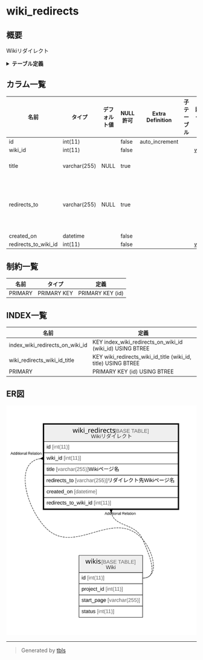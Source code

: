 # wiki_redirects

## 概要

Wikiリダイレクト

<details>
<summary><strong>テーブル定義</strong></summary>

```sql
CREATE TABLE `wiki_redirects` (
  `id` int(11) NOT NULL AUTO_INCREMENT,
  `wiki_id` int(11) NOT NULL,
  `title` varchar(255) DEFAULT NULL,
  `redirects_to` varchar(255) DEFAULT NULL,
  `created_on` datetime NOT NULL,
  `redirects_to_wiki_id` int(11) NOT NULL,
  PRIMARY KEY (`id`),
  KEY `wiki_redirects_wiki_id_title` (`wiki_id`,`title`),
  KEY `index_wiki_redirects_on_wiki_id` (`wiki_id`)
) ENGINE=InnoDB DEFAULT CHARSET=utf8mb4 COLLATE=utf8mb4_general_ci
```

</details>

## カラム一覧

| 名前                   | タイプ          | デフォルト値       | NULL許可   | Extra Definition | 子テーブル      | 親テーブル             | コメント                       |
| -------------------- | ------------ | ------------ | -------- | ---------------- | ---------- | ----------------- | -------------------------- |
| id                   | int(11)      |              | false    | auto_increment   |            |                   |                            |
| wiki_id              | int(11)      |              | false    |                  |            | [wikis](wikis.md) |                            |
| title                | varchar(255) | NULL         | true     |                  |            |                   | Wikiページ名                   |
| redirects_to         | varchar(255) | NULL         | true     |                  |            |                   | リダイレクト先Wikiページ名            |
| created_on           | datetime     |              | false    |                  |            |                   |                            |
| redirects_to_wiki_id | int(11)      |              | false    |                  |            | [wikis](wikis.md) |                            |

## 制約一覧

| 名前      | タイプ         | 定義               |
| ------- | ----------- | ---------------- |
| PRIMARY | PRIMARY KEY | PRIMARY KEY (id) |

## INDEX一覧

| 名前                              | 定義                                                            |
| ------------------------------- | ------------------------------------------------------------- |
| index_wiki_redirects_on_wiki_id | KEY index_wiki_redirects_on_wiki_id (wiki_id) USING BTREE     |
| wiki_redirects_wiki_id_title    | KEY wiki_redirects_wiki_id_title (wiki_id, title) USING BTREE |
| PRIMARY                         | PRIMARY KEY (id) USING BTREE                                  |

## ER図

![er](wiki_redirects.svg)

---

> Generated by [tbls](https://github.com/k1LoW/tbls)
